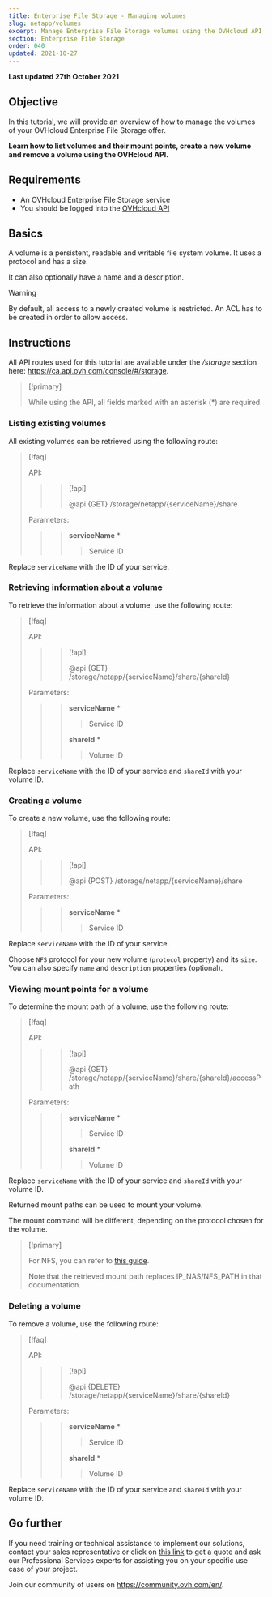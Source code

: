 ```yaml
---
title: Enterprise File Storage - Managing volumes
slug: netapp/volumes
excerpt: Manage Enterprise File Storage volumes using the OVHcloud API
section: Enterprise File Storage
order: 040
updated: 2021-10-27
---
```


**Last updated 27th October 2021**

## Objective

In this tutorial, we will provide an overview of how to manage the volumes of your OVHcloud Enterprise File Storage offer.

**Learn how to list volumes and their mount points, create a new volume and remove a volume using the OVHcloud API.**

## Requirements

- An OVHcloud Enterprise File Storage service
- You should be logged into the [OVHcloud API](https://ca.api.ovh.com)

## Basics

A volume is a persistent, readable and writable file system volume. It uses a protocol and has a size.

It can also optionally have a name and a description.

> [!warning]
>
> By default, all access to a newly created volume is restricted. An ACL has to be created in order to allow access.
>

## Instructions

All API routes used for this tutorial are available under the */storage* section here: <https://ca.api.ovh.com/console/#/storage>.

> [!primary]
>
> While using the API, all fields marked with an asterisk (\*) are required.
>

### Listing existing volumes

All existing volumes can be retrieved using the following route:

> [!faq]
>
> API:
>
>> > [!api]
>> >
>> > @api {GET} /storage/netapp/{serviceName}/share
>> >
>>
>
> Parameters:
>
>> > **serviceName** *
>> >
>> >> Service ID
>> >
>

Replace `serviceName` with the ID of your service.

### Retrieving information about a volume

To retrieve the information about a volume, use the following route:

> [!faq]
>
> API:
>
>> > [!api]
>> >
>> > @api {GET} /storage/netapp/{serviceName}/share/{shareId}
>> >
>>
>
> Parameters:
>
>> > **serviceName** *
>> >
>> >> Service ID
>> >
>> > **shareId** *
>> >
>> >> Volume ID
>

Replace `serviceName` with the ID of your service and `shareId` with your volume ID.

### Creating a volume

To create a new volume, use the following route:

> [!faq]
>
> API:
>
>> > [!api]
>> >
>> > @api {POST} /storage/netapp/{serviceName}/share
>> >
>>
>
> Parameters:
>
>> > **serviceName** *
>> >
>> >> Service ID
>> >
>

Replace `serviceName` with the ID of your service.

Choose `NFS` protocol for your new volume (`protocol` property) and its `size`.
You can also specify `name` and `description` properties (optional).

### Viewing mount points for a volume

To determine the mount path of a volume, use the following route:

> [!faq]
>
> API:
>
>> > [!api]
>> >
>> > @api {GET} /storage/netapp/{serviceName}/share/{shareId}/accessPath
>> >
>>
>
> Parameters:
>
>> > **serviceName** *
>> >
>> >> Service ID
>> >
>> > **shareId** *
>> >
>> >> Volume ID
>

Replace `serviceName` with the ID of your service and `shareId` with your volume ID.

Returned mount paths can be used to mount your volume.

The mount command will be different, depending on the protocol chosen for the volume.

> [!primary]
>
> For NFS, you can refer to [this guide](https://docs.ovh.com/us/en/storage/file-storage/nas/nfs/).
>
> Note that the retrieved mount path replaces IP_NAS/NFS_PATH in that documentation.
>

### Deleting a volume

To remove a volume, use the following route:

> [!faq]
>
> API:
>
>> > [!api]
>> >
>> > @api {DELETE} /storage/netapp/{serviceName}/share/{shareId}
>> >
>>
>
> Parameters:
>
>> > **serviceName** *
>> >
>> >> Service ID
>> >
>> > **shareId** *
>> >
>> >> Volume ID
>

Replace `serviceName` with the ID of your service and `shareId` with your volume ID.

## Go further

If you need training or technical assistance to implement our solutions, contact your sales representative or click on [this link](https://www.ovhcloud.com/en-au/professional-services/) to get a quote and ask our Professional Services experts for assisting you on your specific use case of your project.

Join our community of users on <https://community.ovh.com/en/>.
